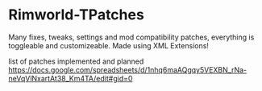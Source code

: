 # Rimworld-TPatches
Many fixes, tweaks, settings and mod compatibility patches, everything is toggleable and customizeable. Made using XML Extensions!

list of patches implemented and planned https://docs.google.com/spreadsheets/d/1nhq6maAQgqy5VEXBN_rNa-neVqVlNxartAt38_Km4TA/edit#gid=0

